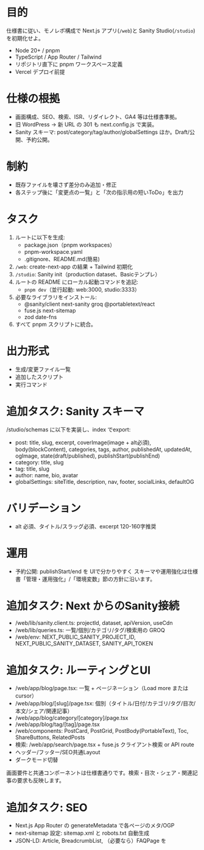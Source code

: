 # 目的
仕様書に従い、モノレポ構成で Next.js アプリ(`/web`)と Sanity Studio(`/studio`)を初期化せよ。
- Node 20+ / pnpm
- TypeScript / App Router / Tailwind
- リポジトリ直下に pnpm ワークスペース定義
- Vercel デプロイ前提

# 仕様の根拠
- 画面構成、SEO、検索、ISR、リダイレクト、GA4 等は仕様書準拠。
- 旧 WordPress → 新 URL の 301 も next.config.js で実装。
- Sanity スキーマ: post/category/tag/author/globalSettings ほか。Draft/公開、予約公開。

# 制約
- 既存ファイルを壊さず差分のみ追加・修正
- 各ステップ後に「変更点の一覧」と「次の指示用の短いToDo」を出力

# タスク
1. ルートに以下を生成:
   - package.json（pnpm workspaces）
   - pnpm-workspace.yaml
   - .gitignore、README.md(簡易)
2. `/web`: create-next-app の結果 + Tailwind 初期化
3. `/studio`: Sanity init（production dataset、Basicテンプレ）
4. ルートの README にローカル起動コマンドを追記:
   - `pnpm dev`（並行起動: web:3000, studio:3333）
5. 必要なライブラリをインストール:
   - @sanity/client next-sanity groq @portabletext/react
   - fuse.js next-sitemap
   - zod date-fns
6. すべて pnpm スクリプトに統合。

# 出力形式
- 生成/変更ファイル一覧
- 追加したスクリプト
- 実行コマンド

# 追加タスク: Sanity スキーマ
/studio/schemas に以下を実装し、index でexport:
- post: title, slug, excerpt, coverImage(image + alt必須), body(blockContent), categories, tags, author, publishedAt, updatedAt, ogImage, state(draft/published), publishStart(publishEnd)
- category: title, slug
- tag: title, slug
- author: name, bio, avatar
- globalSettings: siteTitle, description, nav, footer, socialLinks, defaultOG

# バリデーション
- alt 必須、タイトル/スラッグ必須、excerpt 120-160字推奨

# 運用
- 予約公開: publishStart/end を UIで分かりやすく
スキーマや運用強化は仕様書「管理・運用強化」/「環境変数」節の方針に沿います。

# 追加タスク: Next からのSanity接続
- /web/lib/sanity.client.ts: projectId, dataset, apiVersion, useCdn
- /web/lib/queries.ts: 一覧/個別/カテゴリ/タグ/検索用の GROQ
- /web/env: NEXT_PUBLIC_SANITY_PROJECT_ID, NEXT_PUBLIC_SANITY_DATASET, SANITY_API_TOKEN

# 追加タスク: ルーティングとUI
- /web/app/blog/page.tsx: 一覧 + ページネーション（Load more または cursor）
- /web/app/blog/[slug]/page.tsx: 個別（タイトル/日付/カテゴリ/タグ/目次/本文/シェア/関連記事）
- /web/app/blog/category/[category]/page.tsx
- /web/app/blog/tag/[tag]/page.tsx
- /web/components: PostCard, PostGrid, PostBody(PortableText), Toc, ShareButtons, RelatedPosts
- 検索: /web/app/search/page.tsx + fuse.js クライアント検索 or API route
- ヘッダー/フッター/SEO共通Layout
- ダークモード切替

画面要件と共通コンポーネントは仕様書通りです。検索・目次・シェア・関連記事の要求も反映します。

# 追加タスク: SEO
- Next.js App Router の generateMetadata で各ページのメタ/OGP
- next-sitemap 設定: sitemap.xml と robots.txt 自動生成
- JSON-LD: Article, BreadcrumbList, （必要なら）FAQPage を <script type="application/ld+json">
- OG画像自動生成: @vercel/og で /web/app/og/route.ts 実装（タイトル・著者・日付）

仕様書の「SEO最適化」「構造化データ」「OG画像自動生成」を反映。

# 追加タスク: リダイレクト
- 旧WPパーマリンク（例 /YYYY/MM/slug/）→ 新 /blog/slug へ 301
- /web/next.config.js に redirects() を定義
- 任意: redirects.json などを読み込む実装

仕様書のリダイレクト設計に準拠。

# 追加タスク: パフォーマンス/ISR
- 重要ページの動的データは revalidate を設定（秒指定 or revalidateTag）
- /web/app/api/revalidate/route.ts を作り、SANITY_REVALIDATE_SECRET を検証
- Sanity の Webhook から該当 slug/tag を revalidate
- next/image、遅延読み込み、フォント最適化を実装

「ISR + Webhook」「パフォーマンス最適化」要件を満たします。

# 追加タスク: Analytics
- NEXT_PUBLIC_GA_ID を使い、/web/app/_components/Analytics.tsx を作成
- Layout で計測スクリプトを読み込み（App Router）

仕様書のアナリティクス要件。

# 追加タスク: CI/CD
- .github/workflows/ci.yml:
  - pnpm i --frozen-lockfile
  - pnpm -w build
  - Lighthouse CI を走らせ、スコア90未満で fail
- 週1の sanity export を artifact 保存

仕様書のCI/CD方針に沿った簡易版から導入。

# 追加タスク: 環境変数
.env.local（ローカル）と Vercel Project Settings に以下を登録：

NEXT_PUBLIC_SANITY_PROJECT_ID=
NEXT_PUBLIC_SANITY_DATASET=production
SANITY_READ_TOKEN=
SANITY_REVALIDATE_SECRET=
NEXT_PUBLIC_GA_ID=
